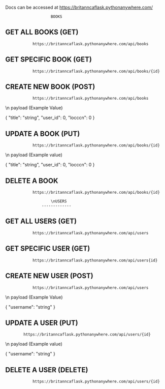 Docs can be accessed at https://britanncaflask.pythonanywhere.com/

                        BOOKS
GET ALL BOOKS (GET)
--------------
                https://britanncaflask.pythonanywhere.com/api/books

GET SPECIFIC BOOK (GET)
------------------
                https://britanncaflask.pythonanywhere.com/api/books/{id}


CREATE NEW BOOK (POST)
---------------
                https://britanncaflask.pythonanywhere.com/api/books

\n
payload (Example Value)

{
  "title": "string",
  "user_id": 0,
  "locccn": 0
}

UPDATE A BOOK (PUT)
-------------
                https://britanncaflask.pythonanywhere.com/api/books/{id}
\n
payload (Example value)

{
  "title": "string",
  "user_id": 0,
  "locccn": 0
}

DELETE A BOOK
-------------
                https://britanncaflask.pythonanywhere.com/api/books/{id}

                        \nUSERS
                    -------------
GET ALL USERS (GET)
--------------
                https://britanncaflask.pythonanywhere.com/api/users

GET SPECIFIC USER (GET)
-----------------
                https://britanncaflask.pythonanywhere.com/api/users{id}

CREATE NEW USER (POST)
---------------
                https://britanncaflask.pythonanywhere.com/api/users

\n
payload (Example Value)

{
  "username": "string"
}

UPDATE A USER (PUT)
-------------
            https://britanncaflask.pythonanywhere.com/api/users/{id}
\n
payload (Example value)

{
  "username": "string"
}

DELETE A USER (DELETE)
-------------
                https://britanncaflask.pythonanywhere.com/api/users/{id}
